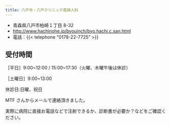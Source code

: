 ```yaml
---
title: 八戸市・八戸クリニック産婦人科
---
```


- 青森県八戸市柏崎１丁目 8-32
- <http://www.hachinohe.jp/byouinch/byo.hachi.c.san.html>
- 電話：{{< telephone "0178-22-7725" >}}

## 受付時間

［平日］9:00~12:00 / 15:00~17:30（火曜、木曜午後は休診）

［土曜日］9:00~13:00

休診日:日曜、祝日

MTF さんからメールで連絡頂きました。

実際に病院に直接お電話などで注射できるか、診断書が必要か？などをご確認ください。
